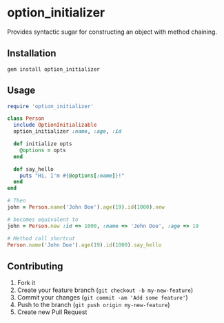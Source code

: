 # option_initializer

Provides syntactic sugar for constructing an object with method chaining.

## Installation

```
gem install option_initializer
```

## Usage

```ruby
require 'option_initializer'

class Person
  include OptionInitializable
  option_initializer :name, :age, :id

  def initialize opts
    @options = opts
  end

  def say_hello
    puts "Hi, I'm #{@options[:name]}!"
  end
end

# Then
john = Person.name('John Doe').age(19).id(1000).new

# becomes equivalent to
john = Person.new :id => 1000, :name => 'John Doe', :age => 19

# Method call shortcut
Person.name('John Doe').age(19).id(1000).say_hello
```

## Contributing

1. Fork it
2. Create your feature branch (`git checkout -b my-new-feature`)
3. Commit your changes (`git commit -am 'Add some feature'`)
4. Push to the branch (`git push origin my-new-feature`)
5. Create new Pull Request
